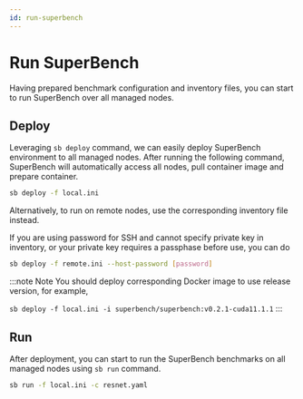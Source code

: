 ```yaml
---
id: run-superbench
---
```


# Run SuperBench

Having prepared benchmark configuration and inventory files,
you can start to run SuperBench over all managed nodes.

## Deploy

Leveraging `sb deploy` command, we can easily deploy SuperBench environment to all managed nodes.
After running the following command, SuperBench will automatically access all nodes, pull container image and prepare container.

```bash
sb deploy -f local.ini
```

Alternatively, to run on remote nodes, use the corresponding inventory file instead.

If you are using password for SSH and cannot specify private key in inventory,
or your private key requires a passphase before use, you can do
```bash
sb deploy -f remote.ini --host-password [password]
```

:::note Note
You should deploy corresponding Docker image to use release version, for example,

`sb deploy -f local.ini -i superbench/superbench:v0.2.1-cuda11.1.1`
:::

## Run

After deployment, you can start to run the SuperBench benchmarks on all managed nodes using `sb run` command.

```bash
sb run -f local.ini -c resnet.yaml
```

